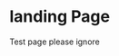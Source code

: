 <html>
 <body>
  <h1> landing Page </h1>
   <p> Test page please ignore
   <div>
<a href="http://www.bocon.pw/" target="_blank"><img src="https://www.reliablecounter.com/count.php?page=boncon.pw&digit=style/plain/1/&reloads=0" alt="" title="A" border="0"></a><br /
</div></p>
 </body>
</html>
